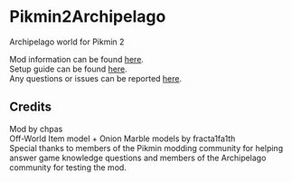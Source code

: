 # Pikmin2Archipelago

Archipelago world for Pikmin 2

Mod information can be found [here](docs/en_Pikmin%202.md).  
Setup guide can be found [here](docs/setup_en.md).  
Any questions or issues can be reported [here](https://github.com/chpas0/Pikmin2Archipelago/issues).  

## Credits
Mod by chpas  
Off-World Item model + Onion Marble models by fracta1fa1th  
Special thanks to members of the Pikmin modding community for helping answer game knowledge questions and members of the Archipelago community for testing the mod.  
